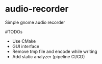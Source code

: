 # audio-recorder
Simple gnome audio recorder

#TODOs

- Use CMake
- GUI interface
- Remove tmp file and encode while writing
- Add static analyzer (pipeline CI/CD)
